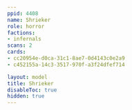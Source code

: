 ```yaml
---
ppid: 4408
name: Shrieker
role: horror
factions:
- infernals
scans: 2
cards:
- cc20954e-d0ca-31c1-8ae7-0d4143c0e2a9
- c452155a-14c3-3517-970f-a3f24dfef714

layout: model
title: Shrieker
disableToc: true
hidden: true
---
```

